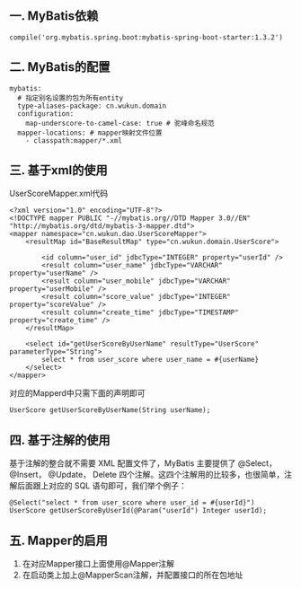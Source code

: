 ## 一. MyBatis依赖
```
compile('org.mybatis.spring.boot:mybatis-spring-boot-starter:1.3.2')
```

## 二. MyBatis的配置
```
mybatis:
  # 指定别名设置的包为所有entity
  type-aliases-package: cn.wukun.domain
  configuration:
    map-underscore-to-camel-case: true # 驼峰命名规范
  mapper-locations: # mapper映射文件位置
    - classpath:mapper/*.xml
```

## 三. 基于xml的使用
UserScoreMapper.xml代码
```
<?xml version="1.0" encoding="UTF-8"?>
<!DOCTYPE mapper PUBLIC "-//mybatis.org//DTD Mapper 3.0//EN" "http://mybatis.org/dtd/mybatis-3-mapper.dtd">
<mapper namespace="cn.wukun.dao.UserScoreMapper">
    <resultMap id="BaseResultMap" type="cn.wukun.domain.UserScore">

        <id column="user_id" jdbcType="INTEGER" property="userId" />
        <result column="user_name" jdbcType="VARCHAR" property="userName" />
        <result column="user_mobile" jdbcType="VARCHAR" property="userMobile" />
        <result column="score_value" jdbcType="INTEGER" property="scoreValue" />
        <result column="create_time" jdbcType="TIMESTAMP" property="create_time" />
    </resultMap>

    <select id="getUserScoreByUserName" resultType="UserScore" parameterType="String">
        select * from user_score where user_name = #{userName}
    </select>
</mapper>
```
对应的Mapperd中只需下面的声明即可
```
UserScore getUserScoreByUserName(String userName);
```

## 四. 基于注解的使用
基于注解的整合就不需要 XML 配置文件了，MyBatis 主要提供了 @Select， @Insert， @Update， Delete 四个注解。这四个注解用的比较多，也很简单，注解后面跟上对应的 SQL 语句即可，我们举个例子：
```
@Select("select * from user_score where user_id = #{userId}")
UserScore getUserScoreByUserId(@Param("userId") Integer userId);
```

## 五. Mapper的启用
1. 在对应Mapper接口上面使用@Mapper注解
2. 在启动类上加上@MapperScan注解，并配置接口的所在包地址
